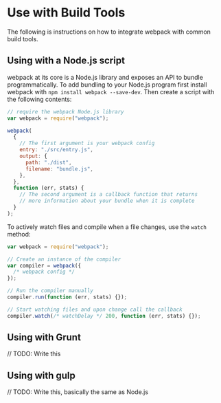 # Use with Build Tools

The following is instructions on how to integrate webpack with common build tools.

## Using with a Node.js script

webpack at its core is a Node.js library and exposes an API to bundle programmatically. To add bundling to your Node.js program first install webpack with `npm install webpack --save-dev`. Then create a script with the following contents:

```js
// require the webpack Node.js library
var webpack = require("webpack");

webpack(
  {
    // The first argument is your webpack config
    entry: "./src/entry.js",
    output: {
      path: "./dist",
      filename: "bundle.js",
    },
  },
  function (err, stats) {
    // The second argument is a callback function that returns
    // more information about your bundle when it is complete
  }
);
```

To actively watch files and compile when a file changes, use the `watch` method:

```js
var webpack = require("webpack");

// Create an instance of the compiler
var compiler = webpack({
  /* webpack config */
});

// Run the compiler manually
compiler.run(function (err, stats) {});

// Start watching files and upon change call the callback
compiler.watch(/* watchDelay */ 200, function (err, stats) {});
```

## Using with Grunt

// TODO: Write this

## Using with gulp

// TODO: Write this, basically the same as Node.js
